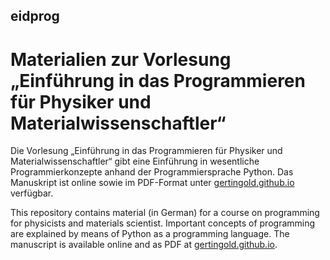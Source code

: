 ## eidprog
# Materialien zur Vorlesung „Einführung in das Programmieren für Physiker und Materialwissenschaftler“

Die Vorlesung „Einführung in das Programmieren für Physiker und
Materialwissenschaftler“ gibt eine Einführung in wesentliche
Programmierkonzepte anhand der Programmiersprache Python. Das Manuskript
ist online sowie im PDF-Format unter
[gertingold.github.io](http://gertingold.github.io) verfügbar.

This repository contains material (in German) for a course on programming for
physicists and materials scientist. Important concepts of programming
are explained by means of Python as a programming language. The
manuscript is available online and as PDF at 
[gertingold.github.io](http://gertingold.github.io).

